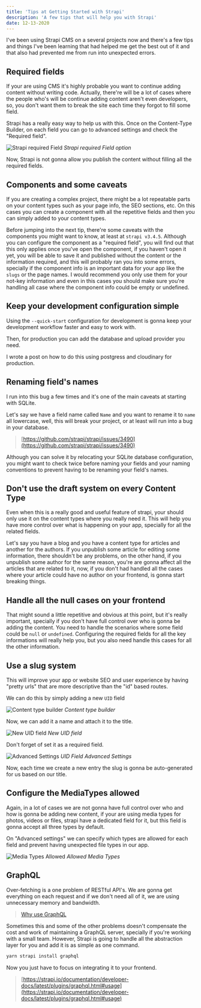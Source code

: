 ```yaml
---
title: 'Tips at Getting Started with Strapi'
description: 'A few tips that will help you with Strapi'
date: 12-13-2020
---
```


I've been using Strapi CMS on a several projects now and there's a few tips and things I've been learning that had helped me get the best out of it and that also had prevented me from run into unexpected errors.

## Required fields

If your are using CMS it's highly probable you want to continue adding content without writing code. Actually, there're will be a lot of cases where the people who's will be continue adding content aren't even developers, so, you don't want them to break the site each time they forgot to fill some field.

Strapi has a really easy way to help us with this. Once on the Content-Type Builder, on each field you can go to advanced settings and check the "Required field".

![Strapi required Field](https://res.cloudinary.com/dliiwavlg/image/upload/v1614123922/Screen_Shot_2021-02-15_at_12.25.09.png_xejin0.png)
_Strapi required Field option_

Now, Strapi is not gonna allow you publish the content without filling all the required fields.

## Components and some caveats

If you are creating a complex project, there might be a lot repeatable parts on your content types such as your page info, the SEO sections, etc. On this cases you can create a component with all the repetitive fields and then you can simply added to your content types.

Before jumping into the next tip, there're some caveats with the components you might want to know, at least at `strapi v3.4.5`. Although you can configure the component as a "required field", you will find out that this only applies once you've open the component, if you haven't open it yet, you will be able to save it and published without the content or the information required, and this will probably ran you into some errors, specially if the component info is an important data for your app like the `slugs` or the page names. I would recommend you only use them for your not-key information and even in this cases you should make sure you're handling all case where the component info could be empty or undefined.

## Keep your development configuration simple

Using the `--quick-start` configuration for development is gonna keep your development workflow faster and easy to work with.

Then, for production you can add the database and upload provider you need.

I wrote a post on how to do this using postgress and cloudinary for production.

## Renaming field's names

I run into this bug a few times and it's one of the main caveats at starting with SQLite.

Let's say we have a field name called `Name` and you want to rename it to `name` all lowercase, well, this will break your project, or at least will run into a bug in your database.

> [https://github.com/strapi/strapi/issues/3490](https://github.com/strapi/strapi/issues/3490)

Although you can solve it by relocating your SQLite database configuration, you might want to check twice before naming your fields and your naming conventions to prevent having to be renaming your field's names.

## Don't use the draft system on every Content Type

Even when this is a really good and useful feature of strapi, your should only use it on the content types where you really need it. This will help you have more control over what is happening on your app, specially for all the related fields.

Let's say you have a blog and you have a content type for articles and another for the authors. If you unpublish some article for editing some information, there shouldn't be any problems, on the other hand, if you unpublish some author for the same reason, you're are gonna affect all the articles that are related to it, now, if you don't had handled all the cases where your article could have no author on your frontend, is gonna start breaking things.

## Handle all the null cases on your frontend

That might sound a little repetitive and obvious at this point, but it's really important, specially if you don't have full control over who is gonna be adding the content. You need to handle the scenarios where some field could be `null` or `undefined`. Configuring the required fields for all the key informations will really help you, but you also need handle this cases for all the other information.

## Use a slug system

This will improve your app or website SEO and user experience by having "pretty urls" that are more descriptive than the "id" based routes.

We can do this by simply adding a new `UID` field

![Content type builder](https://res.cloudinary.com/dliiwavlg/image/upload/v1614123933/Screen_Shot_2021-02-15_at_13.31.19.png_qlpiu6.png)
_Content type builder_

Now, we can add it a name and attach it to the title.

![New UID field](https://res.cloudinary.com/dliiwavlg/image/upload/v1614123945/Screen_Shot_2021-02-15_at_13.32.57.png_haycm9.png)
_New UID field_

Don't forget of set it as a required field.

![Advanced Settings](https://res.cloudinary.com/dliiwavlg/image/upload/v1614123972/Screen_Shot_2021-02-15_at_13.33.41.png_nhum4x.png)
_UID Field Advanced Settings_

Now, each time we create a new entry the slug is gonna be auto-generated for us based on our title.

## Configure the MediaTypes allowed

Again, in a lot of cases we are not gonna have full control over who and how is gonna be adding new content, if your are using media types for photos, videos or files, strapi have a dedicated field for it, but this field is gonna accept all three types by default.

On "Advanced settings" we can specify which types are allowed for each field and prevent having unexpected file types in our app.

![Media Types Allowed](https://res.cloudinary.com/dliiwavlg/image/upload/v1614123993/Screen_Shot_2021-02-15_at_13.20.11.png_gjgeol.png)
_Allowed Media Types_

## GraphQL

Over-fetching is a one problem of RESTful API's. We are gonna get everything on each request and if we don't need all of it, we are using unnecessary memory and bandwidth.

> [Why use GraphQL](https://www.apollographql.com/blog/why-use-graphql)

Sometimes this and some of the other problems doesn't compensate the cost and work of maintaining a GraphQL server, specially if you're working with a small team. However, Strapi is going to handle all the abstraction layer for you and add it is as simple as one command.

```bash
yarn strapi install graphql
```

Now you just have to focus on integrating it to your frontend.

> [https://strapi.io/documentation/developer-docs/latest/plugins/graphql.html#usage](https://strapi.io/documentation/developer-docs/latest/plugins/graphql.html#usage)

